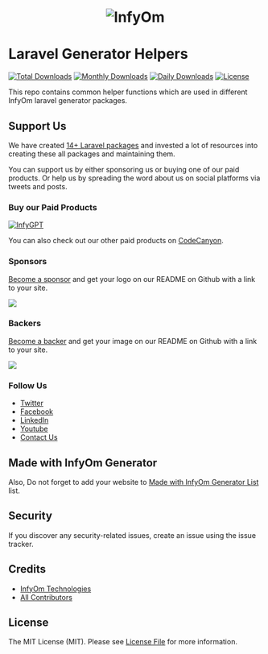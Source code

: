 <h1 align="center"><img src="https://assets.infyom.com/open-source/infyom-logo.png" alt="InfyOm"></h1>

Laravel Generator Helpers
==========================

[![Total Downloads](https://poser.pugx.org/infyomlabs/laravel-generator-helpers)](https://packagist.org/packages/infyomlabs/laravel-generator-helpers)
[![Monthly Downloads](https://poser.pugx.org/infyomlabs/laravel-generator-helpers/d/monthly)](https://packagist.org/packages/infyomlabs/laravel-generator-helpers)
[![Daily Downloads](https://poser.pugx.org/infyomlabs/laravel-generator-helpers/d/daily)](https://packagist.org/packages/infyomlabs/laravel-generator-helpers)
[![License](https://poser.pugx.org/infyomlabs/laravel-generator-helpers/license)](https://packagist.org/packages/infyomlabs/laravel-generator-helpers)

This repo contains common helper functions which are used in different InfyOm laravel generator packages.

## Support Us

We have created [14+ Laravel packages](https://github.com/InfyOmLabs) and invested a lot of resources into creating these all packages and maintaining them.

You can support us by either sponsoring us or buying one of our paid products. Or help us by spreading the word about us on social platforms via tweets and posts.

### Buy our Paid Products

[![InfyGPT](https://assets.infyom.com/open-source/infygpt-inline.png)](https://infyom.com/products/gpt-site-builder)

You can also check out our other paid products on [CodeCanyon](https://1.envato.market/BXAnR1).

### Sponsors

[Become a sponsor](https://opencollective.com/infyomlabs#sponsor) and get your logo on our README on Github with a link to your site.

<a href="https://opencollective.com/infyomlabs#sponsor"><img src="https://opencollective.com/infyomlabs/sponsors.svg?width=890"></a>

### Backers

[Become a backer](https://opencollective.com/infyomlabs#backer) and get your image on our README on Github with a link to your site.

<a href="https://opencollective.com/infyomlabs#backer"><img src="https://opencollective.com/infyomlabs/backers.svg?width=890"></a>

### Follow Us

- [Twitter](https://twitter.com/infyom)
- [Facebook](https://www.facebook.com/infyom)
- [LinkedIn](https://in.linkedin.com/company/infyom-technologies)
- [Youtube](https://www.youtube.com/channel/UC8IvwfChD6i7Wp4yZp3tNsQ)
- [Contact Us](https://infyom.com/contact-us)

## Made with InfyOm Generator

Also, Do not forget to add your website to [Made with InfyOm Generator List](https://github.com/InfyOmLabs/laravel-generator/blob/develop/made-with-generator.md) list.

## Security

If you discover any security-related issues, create an issue using the issue tracker.

## Credits

- [InfyOm Technologies](https://github.com/infyomlabs)
- [All Contributors](../../contributors)

## License

The MIT License (MIT). Please see [License File](LICENSE.md) for more information.
